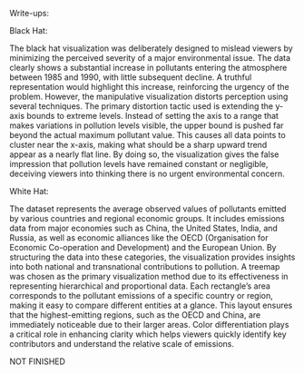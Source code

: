 Write-ups:

Black Hat:

The black hat visualization was deliberately designed to mislead viewers by minimizing the perceived severity of a major environmental issue. The data clearly shows a substantial increase in pollutants entering the atmosphere between 1985 and 1990, with little subsequent decline. A truthful representation would highlight this increase, reinforcing the urgency of the problem. However, the manipulative visualization distorts perception using several techniques. The primary distortion tactic used is extending the y-axis bounds to extreme levels. Instead of setting the axis to a range that makes variations in pollution levels visible, the upper bound is pushed far beyond the actual maximum pollutant value. This causes all data points to cluster near the x-axis, making what should be a sharp upward trend appear as a nearly flat line. By doing so, the visualization gives the false impression that pollution levels have remained constant or negligible, deceiving viewers into thinking there is no urgent environmental concern.

White Hat:

The dataset represents the average observed values of pollutants emitted by various countries and regional economic groups. It includes emissions data from major economies such as China, the United States, India, and Russia, as well as economic alliances like the OECD (Organisation for Economic Co-operation and Development) and the European Union. By structuring the data into these categories, the visualization provides insights into both national and transnational contributions to pollution. A treemap was chosen as the primary visualization method due to its effectiveness in representing hierarchical and proportional data. Each rectangle’s area corresponds to the pollutant emissions of a specific country or region, making it easy to compare different entities at a glance. This layout ensures that the highest-emitting regions, such as the OECD and China, are immediately noticeable due to their larger areas. Color differentiation plays a critical role in enhancing clarity which helps viewers quickly identify key contributors and understand the relative scale of emissions.


NOT FINISHED
